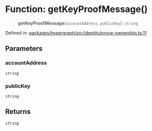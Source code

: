 # Function: getKeyProofMessage()

> **getKeyProofMessage**(`accountAddress`, `publicKey`): `string`

Defined in: [packages/hypergraph/src/identity/prove-ownership.ts:11](https://github.com/hashirpm/hypergraph/blob/ab4ea1cdb9430798142e0d735aac9d31c2cf0ae0/packages/hypergraph/src/identity/prove-ownership.ts#L11)

## Parameters

### accountAddress

`string`

### publicKey

`string`

## Returns

`string`
